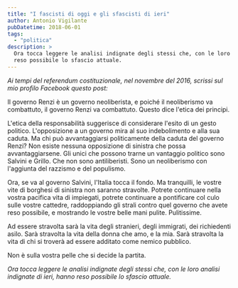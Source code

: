 ```yaml
---
title: "I fascisti di oggi e gli sfascisti di ieri"
author: Antonio Vigilante
pubDatetime: 2018-06-01
tags: 
  - "politica"
description: >
  Ora tocca leggere le analisi indignate degli stessi che, con le loro analisi indignate di ieri, hanno 
  reso possibile lo sfascio attuale.  
---
```


_Ai tempi del referendum costituzionale, nel novembre del 2016, scrissi sul mio profilo Facebook questo post:_

Il governo Renzi è un governo neoliberista, e poiché il neoliberismo va combattuto, il governo Renzi va combattuto. Questo dice l'etica dei principi.

L'etica della responsabilità suggerisce di considerare l'esito di un gesto politico. L'opposizione a un governo mira al suo indebolimento e alla sua caduta. Ma chi può avvantaggiarsi politicamente della caduta del governo Renzi? Non esiste nessuna opposizione di sinistra che possa avvantaggiarsene. Gli unici che possono trarne un vantaggio politico sono Salvini e Grillo. Che non sono antiliberisti. Sono un neoliberismo con l'aggiunta del razzismo e del populismo.

Ora, se va al governo Salvini, l'Italia tocca il fondo. Ma tranquilli, le vostre vite di borghesi di sinistra non saranno stravolte. Potrete continuare nella vostra pacifica vita di impiegati, potrete continuare a pontificare col culo sulle vostre cattedre, raddoppiando gli strali contro quel governo che avete reso possibile, e mostrando le vostre belle mani pulite. Pulitissime.

Ad essere stravolta sarà la vita degli stranieri, degli immigrati, dei richiedenti asilo. Sarà stravolta la vita della donna che amo, e la mia. Sarà stravolta la vita di chi si troverà ad essere additato come nemico pubblico.

Non è sulla vostra pelle che si decide la partita.

  
_Ora tocca leggere le analisi indignate degli stessi che, con le loro analisi indignate di ieri, hanno reso possibile lo sfascio attuale._
